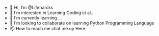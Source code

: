- 👋 Hi, I’m @Lifeharcks
- 👀 I’m interested in Learning Coding et al..
- 🌱 I’m currently learning ...
- 💞️ I’m looking to collaborate on learning Python Programming Language
- 📫 How to reach me chat me up Here

<!---
Lifeharcks/Lifeharcks is a ✨ special ✨ repository because its `README.md` (this file) appears on your GitHub profile.
You can click the Preview link to take a look at your changes.
--->
